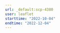 ```yaml
---
url: _default:scp-4380
user: leaflet
starttime: "2022-10-04"
endtime: "2022-12-04"
---
```

<reserve />